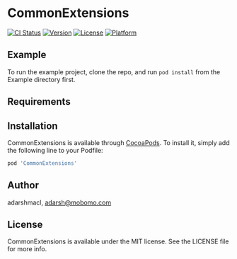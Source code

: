 # CommonExtensions

[![CI Status](https://img.shields.io/travis/adarshmacl/CommonExtensions.svg?style=flat)](https://travis-ci.org/adarshmacl/CommonExtensions)
[![Version](https://img.shields.io/cocoapods/v/CommonExtensions.svg?style=flat)](https://cocoapods.org/pods/CommonExtensions)
[![License](https://img.shields.io/cocoapods/l/CommonExtensions.svg?style=flat)](https://cocoapods.org/pods/CommonExtensions)
[![Platform](https://img.shields.io/cocoapods/p/CommonExtensions.svg?style=flat)](https://cocoapods.org/pods/CommonExtensions)

## Example

To run the example project, clone the repo, and run `pod install` from the Example directory first.

## Requirements

## Installation

CommonExtensions is available through [CocoaPods](https://cocoapods.org). To install
it, simply add the following line to your Podfile:

```ruby
pod 'CommonExtensions'
```

## Author

adarshmacl, adarsh@mobomo.com

## License

CommonExtensions is available under the MIT license. See the LICENSE file for more info.
